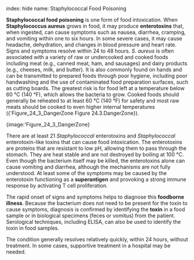 index: hide
name: Staphylococcal Food Poisoning

 **Staphylococcal food poisoning** is one form of food intoxication. When  **Staphylococcus aureus** grows in food, it may produce  **enterotoxins** that, when ingested, can cause symptoms such as nausea, diarrhea, cramping, and vomiting within one to six hours. In some severe cases, it may cause headache, dehydration, and changes in blood pressure and heart rate. Signs and symptoms resolve within 24 to 48 hours.  *S. aureus* is often associated with a variety of raw or undercooked and cooked foods including meat (e.g., canned meat, ham, and sausages) and dairy products (e.g., cheeses, milk, and butter). It is also commonly found on hands and can be transmitted to prepared foods through poor hygiene, including poor handwashing and the use of contaminated food preparation surfaces, such as cutting boards. The greatest risk is for food left at a temperature below 60 °C (140 °F), which allows the bacteria to grow. Cooked foods should generally be reheated to at least 60 °C (140 °F) for safety and most raw meats should be cooked to even higher internal temperatures ({'Figure_24_3_DangerZone Figure 24.3.DangerZone}).


{image:'Figure_24_3_DangerZone}
        

There are at least 21  *Staphylococcal* enterotoxins and  *Staphylococcal* enterotoxin-like toxins that can cause food intoxication. The enterotoxins are proteins that are resistant to low pH, allowing them to pass through the stomach. They are heat stable and are not destroyed by boiling at 100 °C. Even though the bacterium itself may be killed, the enterotoxins alone can cause vomiting and diarrhea, although the mechanisms are not fully understood. At least some of the symptoms may be caused by the enterotoxin functioning as a  **superantigen** and provoking a strong immune response by activating T cell proliferation.

The rapid onset of signs and symptoms helps to diagnose this  **foodborne illness**. Because the bacterium does not need to be present for the toxin to cause symptoms, diagnosis is confirmed by identifying the  **toxin** in a food sample or in biological specimens (feces or vomitus) from the patient. Serological techniques, including ELISA, can also be used to identify the toxin in food samples.

The condition generally resolves relatively quickly, within 24 hours, without treatment. In some cases, supportive treatment in a hospital may be needed.

